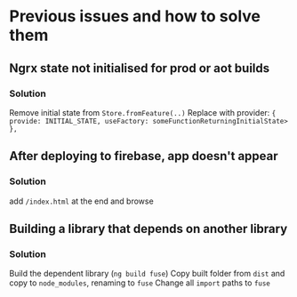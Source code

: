# Previous issues and how to solve them

## Ngrx state not initialised for prod or aot builds

### Solution

Remove initial state from `Store.fromFeature(..)`
Replace with provider:
`{ provide: INITIAL_STATE, useFactory: someFunctionReturningInitialState> },`

## After deploying to firebase, app doesn't appear

### Solution

add `/index.html` at the end and browse

## Building a library that depends on another library

### Solution

Build the dependent library (`ng build fuse`)
Copy built folder from `dist` and copy to `node_modules`, renaming to `fuse`
Change all `import` paths to `fuse`

